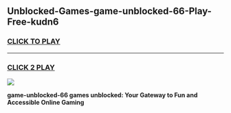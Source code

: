 
## Unblocked-Games-game-unblocked-66-Play-Free-kudn6
<h3>
<a href="https://premium76.site?title=game-unblocked-66&ref=23A">CLICK TO PLAY</a></h3>
<hr>

<h3>
<a href="https://premium76.site?title=game-unblocked-66&ref=23A">CLICK 2 PLAY</a>
  
</h3>

<a href="https://premium76.site?title=game-unblocked-66&ref=23A"><img src="https://clearcache.store/games.png"></a>


**game-unblocked-66 games unblocked: Your Gateway to Fun and Accessible Online Gaming**
